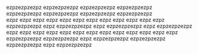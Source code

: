 

ezpzezpzezpz  ezpzezpzezpz  ezpzezpzezpz  ezpzezpzezpz  
ezpzezpzezpz  ezpzezpzezpz  ezpzezpzezpz  ezpzezpzezpz  
ezpz    ezpz         ezpz   ezpz    ezpz         ezpz
ezpz    ezpz        ezpz    ezpz    ezpz        ezpz
ezpzezpzezpz       ezpz     ezpzezpzezpz       ezpz
ezpzezpzezpz      ezpz      ezpzezpzezpz      ezpz
ezpz             ezpz       ezpz             ezpz
ezpz            ezpz        ezpz            ezpz
ezpz           ezpz         ezpz           ezpz
ezpzezpzezpz  ezpzezpzezpz  ezpz          ezpzezpzezpz
ezpzezpzezpz  ezpzezpzezpz  ezpz          ezpzezpzezpz

